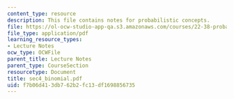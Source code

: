 ```yaml
---
content_type: resource
description: This file contains notes for probabilistic concepts.
file: https://ol-ocw-studio-app-qa.s3.amazonaws.com/courses/22-38-probability-and-its-applications-to-reliability-quality-control-and-risk-assessment-fall-2005/f7b06d413db762b2fc13df1698856735_sec4_binomial.pdf
file_type: application/pdf
learning_resource_types:
- Lecture Notes
ocw_type: OCWFile
parent_title: Lecture Notes
parent_type: CourseSection
resourcetype: Document
title: sec4_binomial.pdf
uid: f7b06d41-3db7-62b2-fc13-df1698856735
---
```

